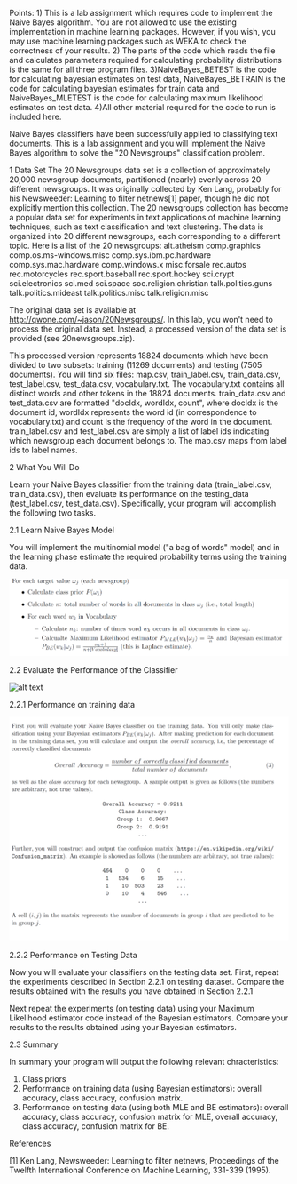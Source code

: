 Points: 1) This is a lab assignment which requires code to implement the Naive Bayes algorithm. You are not allowed to use the existing implementation in machine learning packages. However, if you wish, you may use machine learning packages such as WEKA to check the correctness of your results.
2) The parts of the code which reads the file and calculates parameters required for calculating probability distributions is the same for all three program files.
3)NaiveBayes_BETEST is the code for calculating bayesian estimates on test data, NaiveBayes_BETRAIN is the code for calculating bayesian estimates for train data and NaiveBayes_MLETEST is the code for calculating maximum likelihood estimates on test data.
4)All other material required for the code to run is included here.


Naive Bayes classifiers have been successfully applied to classifying text documents. This is a lab assignment and you will implement the Naive Bayes algorithm to solve the "20 Newsgroups" classification problem.

1 Data Set
The 20 Newsgroups data set is a collection of approximately 20,000 newsgroup documents, partitioned (nearly) evenly across 20 different
newsgroups. It was originally collected by Ken Lang, probably for his Newsweeder: Learning to filter netnews[1] paper, though he did not
explicitly mention this collection. The 20 newsgroups collection has become a popular data set for experiments in text applications of
machine learning techniques, such as text classification and text clustering. The data is organized into 20 different newsgroups, each
corresponding to a different topic. Here is a list of the 20 newsgroups:
alt.atheism
comp.graphics
comp.os.ms-windows.misc
comp.sys.ibm.pc.hardware
comp.sys.mac.hardware
comp.windows.x
misc.forsale
rec.autos rec.motorcycles
rec.sport.baseball rec.sport.hockey
sci.crypt
sci.electronics
sci.med
sci.space
soc.religion.christian
talk.politics.guns
talk.politics.mideast
talk.politics.misc
talk.religion.misc

The original data set is available at http://qwone.com/~jason/20Newsgroups/. In this lab, you won't need to process the original data
set. Instead, a processed version of the data set is provided (see 20newsgroups.zip).

This processed version represents 18824 documents which have been divided to two subsets: training (11269 documents) and testing (7505
documents). You will find six files: map.csv, train_label.csv, train_data.csv, test_label.csv, test_data.csv, vocabulary.txt. The
vocabulary.txt contains all distinct words and other tokens in the 18824 documents. train_data.csv and test_data.csv are formatted
"docIdx, wordIdx, count", where docIdx is the document id, wordIdx represents the word id (in correspondence to vocabulary.txt) and
count is the frequency of the word in the document. train_label.csv and test_label.csv are simply a list of label ids indicating which
newsgroup each document belongs to. The map.csv maps from label ids to label names.

2 What You Will Do

Learn your Naive Bayes classifier from the training data (train_label.csv, train_data.csv), then evaluate its performance on the
testing_data (test_label.csv, test_data.csv). Specifically, your program will accomplish the following two tasks. 

2.1 Learn Naive Bayes Model

You will implement the multinomial model ("a bag of words" model) and in the learning phase estimate the required probability terms
using the training data.

![alt text](Screenshots/image.png)

2.2 Evaluate the Performance of the Classifier

![alt text](Screenshots.image1.png)

2.2.1 Performance on training data

![alt text](Screenshots/image2.png)

2.2.2 Performance on Testing Data

Now you will evaluate your classifiers on the testing data set. First, repeat the experiments described in Section 2.2.1 on testing dataset. Compare the results obtained with the results you have obtained in Section 2.2.1

Next repeat the experiments (on testing data) using your Maximum Likelihood estimator code instead of the Bayesian estimators. Compare your results to the results obtained using your Bayesian estimators.

2.3 Summary

In summary your program will output the following relevant chracteristics:

1. Class priors
2. Performance on training data (using Bayesian estimators): overall accuracy, class accuracy, confusion matrix.
3. Performance on testing data (using both MLE and BE estimators): overall accuracy, class accuracy, confusion matrix for MLE, overall accuracy, class accuracy, confusion matrix for BE.

References

[1] Ken Lang, Newsweeder: Learning to filter netnews, Proceedings of the Twelfth International Conference on Machine Learning, 331-339 (1995).
